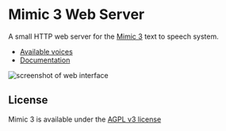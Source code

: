 # Mimic 3 Web Server

A small HTTP web server for the [Mimic 3](https://github.com/MycroftAI/mimic3) text to speech system.

* [Available voices](https://github.com/MycroftAI/mimic3-voices)
* [Documentation](https://mycroft-ai.gitbook.io/docs/mycroft-technologies/mimic-tts/coming-soon-mimic-3)

![screenshot of web interface](img/server_screenshot.jpg)


## License

Mimic 3 is available under the [AGPL v3 license](LICENSE)
